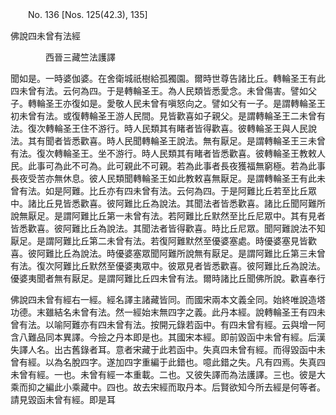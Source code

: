 ﻿　　No. 136 [Nos. 125(42.3), 135]

佛說四未曾有法經

　　　　西晉三藏竺法護譯


聞如是。一時婆伽婆。在舍衛城祇樹給孤獨園。爾時世尊告諸比丘。轉輪圣王有此四未曾有法。云何為四。于是轉輪圣王。為人民類皆悉愛念。未曾傷害。譬如父子。轉輪圣王亦復如是。愛敬人民未曾有嗔怒向之。譬如父有一子。是謂轉輪圣王初未曾有法。或復轉輪圣王游人民間。見皆歡喜如子親父。是謂轉輪圣王二未曾有法。復次轉輪圣王住不游行。時人民類其有睹者皆得歡喜。彼轉輪圣王與人民說法。其有聞者皆悉歡喜。時人民聞轉輪圣王說法。無有厭足。是謂轉輪圣王三未曾有法。復次轉輪圣王。坐不游行。時人民類其有睹者皆悉歡喜。彼轉輪圣王教敕人民。此事可為此不可為。此可親此不可親。若為此事者長夜獲福無窮極。若為此事長夜受苦亦無休息。彼人民類聞轉輪圣王如此教敕喜無厭足。是謂轉輪圣王有此未曾有法。如是阿難。比丘亦有四未曾有法。云何為四。于是阿難比丘若至比丘眾中。諸比丘見皆悉歡喜。彼阿難比丘為說法。其聞法者皆悉歡喜。諸比丘聞阿難所說無厭足。是謂阿難比丘第一未曾有法。若阿難比丘默然至比丘尼眾中。其有見者皆悉歡喜。彼阿難比丘為說法。其聞法者皆得歡喜。時比丘尼眾。聞阿難說法不知厭足。是謂阿難比丘第二未曾有法。若復阿難默然至優婆塞處。時優婆塞見皆歡喜。彼阿難比丘為說法。時優婆塞眾聞阿難所說無有厭足。是謂阿難比丘第三未曾有法。復次阿難比丘默然至優婆夷眾中。彼眾見者皆悉歡喜。彼阿難比丘為說法。優婆夷聞者無有厭足。是謂阿難比丘四未曾有法。爾時諸比丘聞佛所說。歡喜奉行

佛說四未曾有經右一經。經名譯主諸藏皆同。而國宋兩本文義全同。始終唯說造塔功德。末雖結名未曾有法。然一經始末無四字之義。此丹本經。說轉輪圣王有四未曾有法。以喻阿難亦有四未曾有法。按開元錄若函中。有四未曾有經。云與增一阿含八難品同本異譯。今撿之丹本即是也。其國宋本經。即前毀函中未曾有經。后漢失譯人名。出古舊錄者耳。意者宋藏于此若函中。失真四未曾有經。而得毀函中未曾有經。以為名脫四字。遂加四字重編于此錯也。噫此錯之失。凡有四焉。失真四未曾有經。一也。未曾有經一本重載。二也。又彼失譯而為法護譯。三也。彼是大乘而抑之編此小乘藏中。四也。故去宋經而取丹本。后賢欲知今所去經是何等者。請見毀函未曾有經。即是耳
